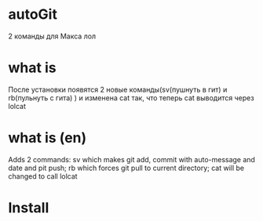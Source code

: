# autoGit
2 команды для Макса лол

# what is 
После установки появятся 2 новые команды(sv(пушнуть в гит) и rb(пульнуть с гита) ) и изменена cat так, что теперь cat выводится через lolcat
# what is (en)
Adds 2 commands: sv which makes git add, commit with auto-message and date and pit push; rb which forces git pull to current directory; cat will be changed to call lolcat

# Install
```

```
